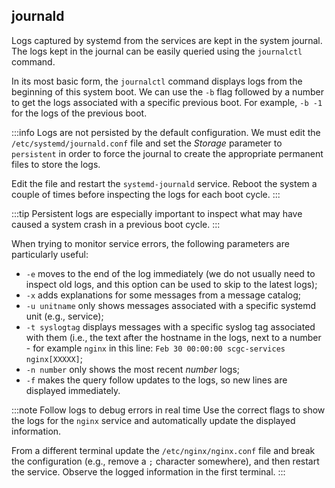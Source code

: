 ## journald

Logs captured by systemd from the services are kept in the system journal. The
logs kept in the journal can be easily queried using the `journalctl` command.

In its most basic form, the `journalctl` command displays logs from the
beginning of this system boot. We can use the `-b` flag followed by a number to
get the logs associated with a specific previous boot. For example, `-b -1` for
the logs of the previous boot.

:::info
Logs are not persisted by the default configuration. We must edit the
`/etc/systemd/journald.conf` file and set the *Storage* parameter to
`persistent` in order to force the journal to create the appropriate
permanent files to store the logs.

Edit the file and restart the `systemd-journald` service. Reboot the system a
couple of times before inspecting the logs for each boot cycle.
:::

:::tip
Persistent logs are especially important to inspect what may have caused a
system crash in a previous boot cycle.
:::

When trying to monitor service errors, the following parameters are
particularly useful:
  * `-e` moves to the end of the log immediately (we do not usually need to
    inspect old logs, and this option can be used to skip to the latest logs);
  * `-x` adds explanations for some messages from a message catalog;
  * `-u unitname` only shows messages associated with a specific systemd unit
    (e.g., service);
  * `-t syslogtag` displays messages with a specific syslog tag associated with
    them (i.e., the text after the hostname in the logs, next to a number - for
    example `nginx` in this line: `Feb 30 00:00:00 scgc-services nginx[XXXXX]`;
  * `-n number` only shows the most recent *number* logs;
  * `-f` makes the query follow updates to the logs, so new lines are displayed
    immediately.

:::note Follow logs to debug errors in real time
Use the correct flags to show the logs for the `nginx` service and automatically
update the displayed information.

From a different terminal update the `/etc/nginx/nginx.conf` file and break the
configuration (e.g., remove a `;` character somewhere), and then restart the
service. Observe the logged information in the first terminal.
:::
